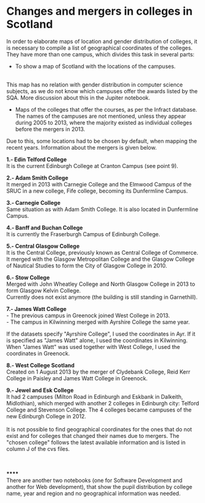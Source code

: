 # Changes and mergers in colleges in Scotland

In order to elaborate maps of location and gender distribution of colleges, it is necessary to compile a list of geographical coordinates of the colleges. They have more than one campus, which divides this task in several parts: </br>

- To show a map of Scotland with the locations of the campuses.</br>
</br>
    This map has no relation with gender distribution in computer science subjects, as we do not know which campuses offer the awards listed by the SQA. More discussion about this in the Jupiter notebook.</br>
	  
-  Maps of the colleges that offer the courses, as per the Infract database. The names of the campuses are not mentioned, unless they appear during 2005 to 2013, where the majority existed as individual colleges before the mergers in 2013.</br>

Due to this, some locations had to be chosen by default, when mapping the recent years. Information about the mergers is given below.  </br>

__1.- Edin Telford College__</br>
	It is the current Edinburgh College at Cranton Campus (see point 9).</br>

__2.- Adam Smith College__</br>
           It merged in 2013 with Carnegie College and the Elmwood Campus of the SRUC in a new college, Fife college, becoming its Dunfermline Campus.</br>

__3.- Carnegie College__</br>
	Same situation as with Adam Smith College. It is also located in Dunfermline Campus.</br>

__4.- Banff and Buchan College__</br>
	It is currently the Fraserburgh Campus of Edinburgh College.</br>

__5.- Central Glasgow College__</br>
	It is the Central College, previously known as Central College of Commerce.</br>
	It merged with the Glasgow Metropolitan College and the Glasgow College of Nautical Studies to form the City of Glasgow College in 2010.</br>

__6.-  Stow College__</br>
	Merged with John Wheatley College and North Glasgow College in 2013 to form Glasgow Kelvin College. </br>Currently does not exist anymore (the building is still standing in Garnethill).</br>

__7.- James Watt College__</br>
	- The previous campus in Greenock joined West College in  2013.</br>
	- The campus in Kilwinning merged with Ayrshire College the same year.</br>
	
If the datasets specify "Ayrshire College", I used the coordinates in Ayr. If it is specified as "James Watt" alone, I used the coordinates in Kilwinning. When "James Watt" was used together with West College, I used the coordinates in Greenock.</br>
	
__8.- West College Scotland__</br>
	Created on 1 August 2013 by the merger of Clydebank College, Reid Kerr College in Paisley and James Watt College in Greenock. </br>
	
__9.- Jewel and Esk College__</br>
	It had 2 campuses (Milton Road in Edinburgh and Eskbank in Dalkeith, Midlothian), which merged with another 2 colleges in Edinburgh city: Telford College and Stevenson College. The 4 colleges became campuses of the new Edinburgh College in 2012.</br>
</br>
It is not possible to find geographical coordinates for the ones that do not exist and for colleges that changed their names due to mergers. The "chosen college" follows the latest available information and is listed in column J of the cvs files. </br>

</br></br>
__****__
</br>
There are another two notebooks (one for Software Development and another for Web development), that show the pupil distribution by college name, year and region and no geographical information was needed.
